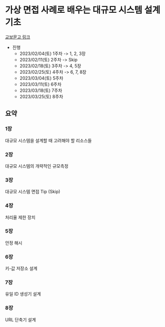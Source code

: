# 가상 면접 사례로 배우는 대규모 시스템 설계 기초

[교보문고 링크](https://product.kyobobook.co.kr/detail/S000001033116)

* 진행
  * 2023/02/04(토) 1주차 -> 1, 2, 3장
  * 2023/02/11(토) 2주차 -> Skip
  * 2023/02/18(토) 3주차 -> 4, 5장
  * 2023/02/25(토) 4주차 -> 6, 7, 8장
  * 2023/03/04(토) 5주차
  * 2023/03/11(토) 6주차
  * 2023/03/18(토) 7주차
  * 2023/03/25(토) 8주차

## 요약

### 1장

대규모 시스템을 설계할 때 고려해야 할 리소스들

### 2장

대규모 시스템의 개략적인 규모측정

### 3장

대규모 시스템 면접 Tip (Skip)

### 4장

처리율 제한 장치

### 5장

안정 해시

### 6장

키-값 저장소 설계

### 7장

유일 ID 생성기 설계

### 8장

URL 단축기 설계